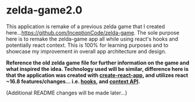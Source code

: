 # zelda-game2.0
This application is remake of a previous zelda game that I created here...https://github.com/InceptionCode/zelda-game. The sole purpose here is to remake the zelda-game app all while using react's hooks and potentially react context. This is 100% for learning purposes and to showcase my improvement in overall app architecture and design.

**Reference the old zelda game file for further information on the game and what inspired the idea. Technology used will be similar, difference here is that the application was created with [create-react-app](https://github.com/facebook/create-react-app), and utilizes react ~16.8 features/changes... i.e. [hooks](https://reactjs.org/docs/hooks-intro.html), and [context API](https://reactjs.org/docs/context.html).**

(Additional README changes will be made later...)
